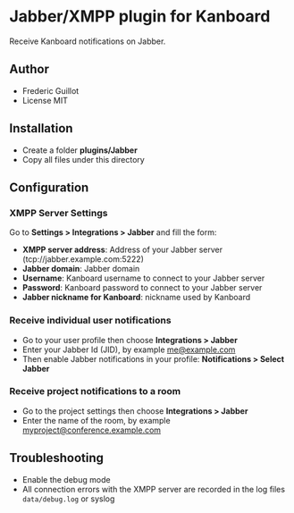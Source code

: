 Jabber/XMPP plugin for Kanboard
===============================

Receive Kanboard notifications on Jabber.

Author
------

- Frederic Guillot
- License MIT

Installation
------------

- Create a folder **plugins/Jabber**
- Copy all files under this directory

Configuration
-------------

### XMPP Server Settings

Go to **Settings > Integrations > Jabber** and fill the form:

- **XMPP server address**: Address of your Jabber server (tcp://jabber.example.com:5222)
- **Jabber domain**: Jabber domain
- **Username**: Kanboard username to connect to your Jabber server
- **Password**: Kanboard password to connect to your Jabber server
- **Jabber nickname for Kanboard**: nickname used by Kanboard

### Receive individual user notifications

- Go to your user profile then choose **Integrations > Jabber**
- Enter your Jabber Id (JID), by example me@example.com
- Then enable Jabber notifications in your profile: **Notifications > Select Jabber**

### Receive project notifications to a room

- Go to the project settings then choose **Integrations > Jabber**
- Enter the name of the room, by example myproject@conference.example.com

## Troubleshooting

- Enable the debug mode
- All connection errors with the XMPP server are recorded in the log files `data/debug.log` or syslog
